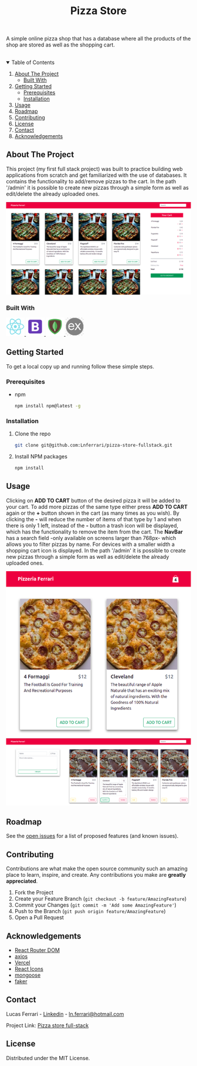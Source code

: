 <h1 align='center'>Pizza Store</h1>
</br>
<p>A simple online pizza shop that has a database where all the products of the shop are stored as well as the shopping cart.</p>
</br>



<!-- TABLE OF CONTENTS -->
<details open="open">
  <summary>Table of Contents</summary>
  <ol>
    <li>
      <a href="#about-the-project">About The Project</a>
      <ul>
        <li><a href="#built-with">Built With</a></li>
      </ul>
    </li>
    <li>
      <a href="#getting-started">Getting Started</a>
      <ul>
        <li><a href="#prerequisites">Prerequisites</a></li>
        <li><a href="#installation">Installation</a></li>
      </ul>
    </li>
    <li><a href="#usage">Usage</a></li>
    <li><a href="#roadmap">Roadmap</a></li>
    <li><a href="#contributing">Contributing</a></li>
    <li><a href="#license">License</a></li>
    <li><a href="#contact">Contact</a></li>
    <li><a href="#acknowledgements">Acknowledgements</a></li>
  </ol>
</details>



<!-- ABOUT THE PROJECT -->
## About The Project

<p>This project (my first full stack project) was built to practice building web applications from scratch and get familiarized with the use of databases.
  It contains the functionality to add/remove pizzas to the cart.
  In the path '/admin' it is possible to create new pizzas through a simple form as well as edit/delete the already uploaded ones.</p>

![Pizza Store Screen Shot][main page]


### Built With

<a href="https://reactjs.org" target="_blank">
  <img style="margin: auto;" src="https://raw.githubusercontent.com/sachinverma53121/sachinverma53121/master/icons/react.png" alt=react width="50" height="50"/>
</a>
<a href="https://react-bootstrap.github.io/">
  <img style="margin: auto;" src="https://raw.githubusercontent.com/sachinverma53121/sachinverma53121/master/icons/bootstrap.png" alt=bootstrap width="50" height="50"/>
</a>
<a href="https://www.mongodb.com/">
  <img style="margin: auto;" src="https://raw.githubusercontent.com/sachinverma53121/sachinverma53121/master/icons/mongo.png" alt=mongoDB width="50" height="50"/>
</a>
<a href="https://expressjs.com/">
  <img style="margin: auto;" src="https://raw.githubusercontent.com/sachinverma53121/sachinverma53121/master/icons/express.png" alt=express width="50" height="50"/>
</a>



<!-- GETTING STARTED -->
## Getting Started

To get a local copy up and running follow these simple steps.


### Prerequisites

* npm
  ```sh
  npm install npm@latest -g
  ```


### Installation

1. Clone the repo
   ```sh
   git clone git@github.com:Lnferrari/pizza-store-fullstack.git
   ```
2. Install NPM packages
   ```sh
   npm install
   ```
<!-- 3. Enter your API in `.env` file
   ```JS
   const REACT_APP_API_KEY = 'ENTER YOUR API';
   ```
-->



<!-- USAGE EXAMPLES -->
## Usage

  Clicking on **ADD TO CART** button of the desired pizza it will be added to your cart. To add more pizzas of the same type either press **ADD TO CART** again or the **+** button shown in the cart (as many times as you wish). By clicking the **-** will reduce the number of items of that type by 1 and when there is only 1 left, instead of the **-** button a trash icon will be displayed, which has the functionality to remove the item from the cart.
  The __NavBar__ has a search field -only available on screens larger than 768px- which allows you to filter pizzas by name. For devices with a smaller width a shopping cart icon is displayed.
  In the path '/admin' it is possible to create new pizzas through a simple form as well as edit/delete the already uploaded ones.
</br>

![Pizza Store][screenshot 1]
![Pizza store][screenshot 2]



<!-- ROADMAP -->
## Roadmap

See the [open issues][issues] for a list of proposed features (and known issues).



<!-- CONTRIBUTING -->
## Contributing

Contributions are what make the open source community such an amazing place to learn, inspire, and create. Any contributions you make are **greatly appreciated**.

1. Fork the Project
2. Create your Feature Branch (`git checkout -b feature/AmazingFeature`)
3. Commit your Changes (`git commit -m 'Add some AmazingFeature'`)
4. Push to the Branch (`git push origin feature/AmazingFeature`)
5. Open a Pull Request



<!-- ACKNOWLEDGEMENTS -->
## Acknowledgements
* [React Router DOM](https://reactrouter.com/)
* [axios](https://axios-http.com/)
* [Vercel](https://vercel.com/)
* [React Icons](https://react-icons.github.io/react-icons/)
* [mongoose](https://mongoosejs.com/)
* [faker](https://marak.github.io/faker.js/)



<!-- CONTACT -->
## Contact

Lucas Ferrari - [Linkedin][linkedin] - ln.ferrari@hotmail.com

Project Link: [Pizza store full-stack](https://pizza-store-olive.vercel.app/)



<!-- LICENSE -->
## License

Distributed under the MIT License.



<!-- MARKDOWN LINKS & IMAGES -->
[main page]: ./assets/main-pizzeria.png
[screenshot 1]: ./assets/pizzeria-1.png
[screenshot 2]: ./assets/pizzeria-2.png
[issues]: https://github.com/Lnferrari/pizza-store-fullstack/issues
[linkedin]: https://www.linkedin.com/in/lucasferrari1/
